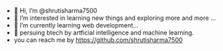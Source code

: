 - 👋 Hi, I’m @shrutisharma7500
- 👀 I’m interested in learning new things and exploring more and more ...
- 🌱 I’m currently learning web development...
- 💞️ persuing btech by artficial intelligence and machine learning.
- you can reach me by https://github.com/shrutisharma7500

<!---
shrutisharma7500/shrutisharma7500 is a ✨ special ✨ repository because its `README.md` (this file) appears on your GitHub profile.
You can click the Preview link to take a look at your changes.
--->
